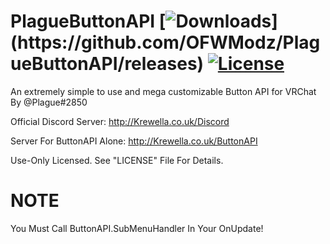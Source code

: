 # PlagueButtonAPI [![Downloads](https://img.shields.io/github/downloads/OFWModz/PlagueButtonAPI/total?color=magenta&label=Latest%20PlagueButtonAPIExample%20Downloads:)](https://github.com/OFWModz/PlagueButtonAPI/releases) [![License](https://img.shields.io/badge/License-Use%20Only-magenta.svg)](https://github.com/OFWModz/PlagueButtonAPI/blob/master/LICENSE)
An extremely simple to use and mega customizable Button API for VRChat By @Plague#2850

Official Discord Server: http://Krewella.co.uk/Discord

Server For ButtonAPI Alone: http://Krewella.co.uk/ButtonAPI

Use-Only Licensed. See "LICENSE" File For Details.

# NOTE
You Must Call ButtonAPI.SubMenuHandler In Your OnUpdate!
